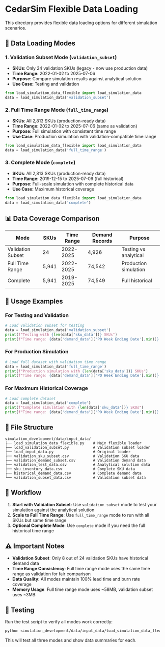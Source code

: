 # CedarSim Flexible Data Loading

This directory provides flexible data loading options for different simulation scenarios.

## 🎯 Data Loading Modes

### 1. **Validation Subset Mode** (`validation_subset`)
- **SKUs**: Only 24 validation SKUs (legacy - now use production data)
- **Time Range**: 2022-01-02 to 2025-07-06
- **Purpose**: Compare simulation results against analytical solution
- **Use Case**: Testing and validation

```python
from load_simulation_data_flexible import load_simulation_data
data = load_simulation_data('validation_subset')
```

### 2. **Full Time Range Mode** (`full_time_range`)
- **SKUs**: All 2,813 SKUs (production-ready data)
- **Time Range**: 2022-01-02 to 2025-07-06 (same as validation)
- **Purpose**: Full simulation with consistent time range
- **Use Case**: Production simulation with validation-compatible time range

```python
from load_simulation_data_flexible import load_simulation_data
data = load_simulation_data('full_time_range')
```

### 3. **Complete Mode** (`complete`)
- **SKUs**: All 2,813 SKUs (production-ready data)
- **Time Range**: 2019-12-15 to 2025-07-06 (full historical)
- **Purpose**: Full-scale simulation with complete historical data
- **Use Case**: Maximum historical coverage

```python
from load_simulation_data_flexible import load_simulation_data
data = load_simulation_data('complete')
```

## 📊 Data Coverage Comparison

| Mode | SKUs | Time Range | Demand Records | Purpose |
|------|------|------------|----------------|---------|
| Validation Subset | 24 | 2022-2025 | 4,926 | Testing vs analytical |
| Full Time Range | 5,941 | 2022-2025 | 74,542 | Production simulation |
| Complete | 5,941 | 2019-2025 | 74,549 | Full historical |

## 🚀 Usage Examples

### For Testing and Validation
```python
# Load validation subset for testing
data = load_simulation_data('validation_subset')
print(f"Testing with {len(data['sku_data'])} SKUs")
print(f"Time range: {data['demand_data']['PO Week Ending Date'].min()} to {data['demand_data']['PO Week Ending Date'].max()}")
```

### For Production Simulation
```python
# Load full dataset with validation time range
data = load_simulation_data('full_time_range')
print(f"Production simulation with {len(data['sku_data'])} SKUs")
print(f"Time range: {data['demand_data']['PO Week Ending Date'].min()} to {data['demand_data']['PO Week Ending Date'].max()}")
```

### For Maximum Historical Coverage
```python
# Load complete dataset
data = load_simulation_data('complete')
print(f"Complete simulation with {len(data['sku_data'])} SKUs")
print(f"Time range: {data['demand_data']['PO Week Ending Date'].min()} to {data['demand_data']['PO Week Ending Date'].max()}")
```

## 📁 File Structure

```
simulation_development/data/input_data/
├── load_simulation_data_flexible.py    # Main flexible loader
├── load_validation_subset.py           # Validation subset loader
├── load_input_data.py                  # Original loader
├── validation_sku_subset.csv           # Validation SKU data
├── validation_demand_subset.csv        # Validation demand data
├── validation_test_data.csv            # Analytical solution data
├── sku_inventory_data.csv              # Complete SKU data
├── historical_demand_data.csv          # Complete demand data
└── validation_subset_data.csv          # Validation subset data
```

## 🔄 Workflow

1. **Start with Validation Subset**: Use `validation_subset` mode to test your simulation against the analytical solution
2. **Scale to Full Time Range**: Use `full_time_range` mode to run with all SKUs but same time range
3. **Optional Complete Mode**: Use `complete` mode if you need the full historical time range

## ⚠️ Important Notes

- **Validation Subset**: Only 8 out of 24 validation SKUs have historical demand data
- **Time Range Consistency**: Full time range mode uses the same time range as validation for fair comparison
- **Data Quality**: All modes maintain 100% lead time and burn rate coverage
- **Memory Usage**: Full time range mode uses ~58MB, validation subset uses ~3MB

## 🧪 Testing

Run the test script to verify all modes work correctly:

```bash
python simulation_development/data/input_data/load_simulation_data_flexible.py
```

This will test all three modes and show data summaries for each.
